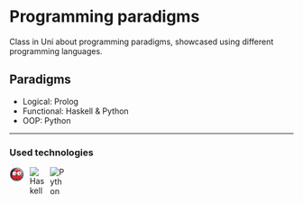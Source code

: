 # Programming paradigms
Class in Uni about programming paradigms, showcased using different programming languages.
## Paradigms
- Logical: Prolog
- Functional: Haskell & Python
- OOP: Python
---
### Used technologies
[<img align="left" alt="Prolog" width="26px" src="./readme-icons/prolog.png" style="padding-right:10px;" />][prolog]
[<img align="left" alt="Haskell" width="26px" src="https://cdn.jsdelivr.net/gh/devicons/devicon/icons/haskell/haskell-original.svg" style="padding-right:10px;"/>][haskell]
[<img align="left" alt="Python" width="26px" src="https://cdn.jsdelivr.net/gh/devicons/devicon/icons/python/python-original.svg" style="padding-right:10px;"/>][python]

[prolog]: https://en.wikipedia.org/wiki/Prolog
[haskell]: https://www.haskell.org
[python]: https://www.python.org
